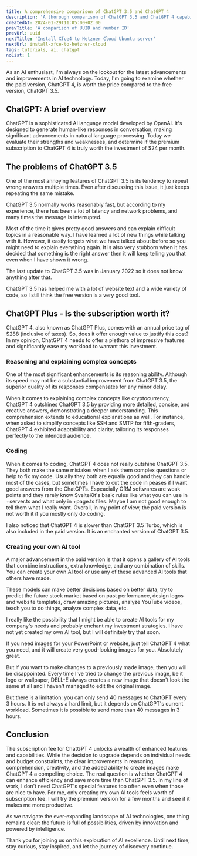 ```yaml
---
title: A comprehensive comparison of ChatGPT 3.5 and ChatGPT 4
description: 'A thorough comparison of ChatGPT 3.5 and ChatGPT 4 capabilities, reasoning skills, and performance in diverse tasks.'
createdAt: 2024-01-29T11:05:00+02:00
prevTitle: 'A comparison of UUID and number ID'
prevUrl: uuid
nextTitle: 'Install Xfce4 to Hetzner Cloud Ubuntu server'
nextUrl: install-xfce-to-hetzner-cloud
tags: tutorials, ai, chatgpt
noList: 1
---
```


As an AI enthusiast, I'm always on the lookout for the latest advancements and improvements in AI technology. Today, I'm going to examine whether the paid version, ChatGPT 4, is worth the price compared to the free version, ChatGPT 3.5.

## ChatGPT: A brief overview

ChatGPT is a sophisticated AI language model developed by OpenAI. It's designed to generate human-like responses in conversation, making significant advancements in natural language processing. Today we evaluate their strengths and weaknesses, and determine if the premium subscription to ChatGPT 4 is truly worth the investment of $24 per month.

## The problems of ChatGPT 3.5

One of the most annoying features of ChatGPT 3.5 is its tendency to repeat wrong answers multiple times. Even after discussing this issue, it just keeps repeating the same mistake.

ChatGPT 3.5 normally works reasonably fast, but according to my experience, there has been a lot of latency and network problems, and many times the message is interrupted.

Most of the time it gives pretty good answers and can explain difficult topics in a reasonable way. I have learned a lot of new things while talking with it. However, it easily forgets what we have talked about before so you might need to explain everything again. It is also very stubborn when it has decided that something is the right answer then it will keep telling you that even when I have shown it wrong.

The last update to ChatGPT 3.5 was in January 2022 so it does not know anything after that.

ChatGPT 3.5 has helped me with a lot of website text and a wide variety of code, so I still think the free version is a very good tool.

## ChatGPT Plus - Is the subscription worth it?

ChatGPT 4, also known as ChatGPT Plus, comes with an annual price tag of $288 (inclusive of taxes). So, does it offer enough value to justify this cost? In my opinion, ChatGPT 4 needs to offer a plethora of impressive features and significantly ease my workload to warrant this investment.

### Reasoning and explaining complex concepts

One of the most significant enhancements is its reasoning ability. Although its speed may not be a substantial improvement from ChatGPT 3.5, the superior quality of its responses compensates for any minor delay.

When it comes to explaining complex concepts like cryptocurrency, ChatGPT 4 outshines ChatGPT 3.5 by providing more detailed, concise, and creative answers, demonstrating a deeper understanding. This comprehension extends to educational explanations as well. For instance, when asked to simplify concepts like SSH and SMTP for fifth-graders, ChatGPT 4 exhibited adaptability and clarity, tailoring its responses perfectly to the intended audience.

### Coding

When it comes to coding, ChatGPT 4 does not really outshine ChatGPT 3.5. They both make the same mistakes when I ask them complex questions or help to fix my code. Usually they both are equally good and they can handle most of the cases, but sometimes I have to cut the code in peases if I want good answers from the ChatGPTs. Espeacially ORM softwares are weak points and they rarely know SvelteKit's basic rules like what you can use in +server.ts and what only in +page.ts files. Maybe I am not good enough to tell them what I really want. Overall, in my point of view, the paid version is not worth it if you mostly only do coding.

I also noticed that ChatGPT 4 is slower than ChatGPT 3.5 Turbo, which is also included in the paid version. It is an enchanted version of ChatGPT 3.5.

### Creating your own AI tool

A major advancement in the paid version is that it opens a gallery of AI tools that combine instructions, extra knowledge, and any combination of skills. You can create your own AI tool or use any of these advanced AI tools that others have made.

These models can make better decisions based on better data, try to predict the future stock market based on past performance, design logos and website templates, draw amazing pictures, analyze YouTube videos, teach you to do things, analyze complex data, etc.

I really like the possibility that I might be able to create AI tools for my company's needs and probably enchant my investment strategies. I have not yet created my own AI tool, but I will definitely try that soon.

If you need images for your PowerPoint or website, just tell ChatGPT 4 what you need, and it will create very good-looking images for you. Absolutely great.

But if you want to make changes to a previously made image, then you will be disappointed. Every time I've tried to change the previous image, be it logo or wallpaper, DELL-E always creates a new image that doesn't look the same at all and I haven't managed to edit the original image.

But there is a limitation: you can only send 40 messages to ChatGPT every 3 hours. It is not always a hard limit, but it depends on ChatGPT's current workload. Sometimes it is possible to send more than 40 messages in 3 hours.

## Conclusion

The subscription fee for ChatGPT 4 unlocks a wealth of enhanced features and capabilities. While the decision to upgrade depends on individual needs and budget constraints, the clear improvements in reasoning, comprehension, creativity, and the added ability to create images make ChatGPT 4 a compelling choice. The real question is whether ChatGPT 4 can enhance efficiency and save more time than ChatGPT 3.5. In my line of work, I don't need ChatGPT's special features too often even when those are nice to have. For me, only creating my own AI tools feels worth of subscription fee. I will try the premium version for a few months and see if it makes me more productive.

As we navigate the ever-expanding landscape of AI technologies, one thing remains clear: the future is full of possibilities, driven by innovation and powered by intelligence.

Thank you for joining us on this exploration of AI excellence. Until next time, stay curious, stay inspired, and let the journey of discovery continue.
